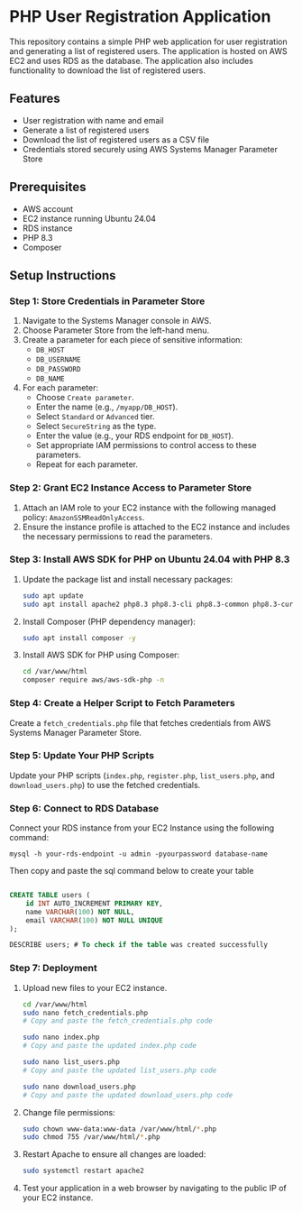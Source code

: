 # PHP User Registration Application

This repository contains a simple PHP web application for user registration and generating a list of registered users. The application is hosted on AWS EC2 and uses RDS as the database. The application also includes functionality to download the list of registered users.

## Features

- User registration with name and email
- Generate a list of registered users
- Download the list of registered users as a CSV file
- Credentials stored securely using AWS Systems Manager Parameter Store

## Prerequisites

- AWS account
- EC2 instance running Ubuntu 24.04
- RDS instance
- PHP 8.3
- Composer

## Setup Instructions

### Step 1: Store Credentials in Parameter Store

1. Navigate to the Systems Manager console in AWS.
2. Choose Parameter Store from the left-hand menu.
3. Create a parameter for each piece of sensitive information:
   - `DB_HOST`
   - `DB_USERNAME`
   - `DB_PASSWORD`
   - `DB_NAME`
4. For each parameter:
   - Choose `Create parameter`.
   - Enter the name (e.g., `/myapp/DB_HOST`).
   - Select `Standard` or `Advanced` tier.
   - Select `SecureString` as the type.
   - Enter the value (e.g., your RDS endpoint for `DB_HOST`).
   - Set appropriate IAM permissions to control access to these parameters.
   - Repeat for each parameter.

### Step 2: Grant EC2 Instance Access to Parameter Store

1. Attach an IAM role to your EC2 instance with the following managed policy: `AmazonSSMReadOnlyAccess`.
2. Ensure the instance profile is attached to the EC2 instance and includes the necessary permissions to read the parameters.

### Step 3: Install AWS SDK for PHP on Ubuntu 24.04 with PHP 8.3

1. Update the package list and install necessary packages:
   ```bash
   sudo apt update
   sudo apt install apache2 php8.3 php8.3-cli php8.3-common php8.3-curl php8.3-xml php8.3-mbstring libapache2-mod-php php-mysql mysql-client -y
   ```

2. Install Composer (PHP dependency manager):
   ```bash
   sudo apt install composer -y
   ```

3. Install AWS SDK for PHP using Composer:
   ```bash
   cd /var/www/html
   composer require aws/aws-sdk-php -n
   ```

### Step 4: Create a Helper Script to Fetch Parameters

Create a `fetch_credentials.php` file that fetches credentials from AWS Systems Manager Parameter Store.

### Step 5: Update Your PHP Scripts

Update your PHP scripts (`index.php`, `register.php`, `list_users.php`, and `download_users.php`) to use the fetched credentials.

### Step 6: Connect to RDS Database 

Connect your RDS instance from your EC2 Instance using the following command:

```mysql
mysql -h your-rds-endpoint -u admin -pyourpassword database-name
```
Then copy and paste the sql command below to create your table

```sql

CREATE TABLE users (
    id INT AUTO_INCREMENT PRIMARY KEY,
    name VARCHAR(100) NOT NULL,
    email VARCHAR(100) NOT NULL UNIQUE
);

DESCRIBE users; # To check if the table was created successfully
```

### Step 7: Deployment

1. Upload new files to your EC2 instance.
   ```bash
   cd /var/www/html
   sudo nano fetch_credentials.php
   # Copy and paste the fetch_credentials.php code

   sudo nano index.php
   # Copy and paste the updated index.php code

   sudo nano list_users.php
   # Copy and paste the updated list_users.php code

   sudo nano download_users.php
   # Copy and paste the updated download_users.php code
   ```

2. Change file permissions:
   ```bash
   sudo chown www-data:www-data /var/www/html/*.php
   sudo chmod 755 /var/www/html/*.php
   ```

3. Restart Apache to ensure all changes are loaded:
   ```bash
   sudo systemctl restart apache2
   ```

4. Test your application in a web browser by navigating to the public IP of your EC2 instance.